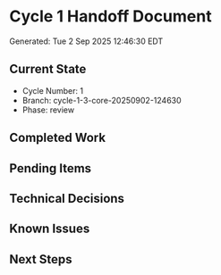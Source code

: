 # Cycle 1 Handoff Document

Generated: Tue  2 Sep 2025 12:46:30 EDT

## Current State
- Cycle Number: 1
- Branch: cycle-1-3-core-20250902-124630
- Phase: review

## Completed Work
<!-- Updated by each agent as they complete their phase -->

## Pending Items
<!-- Items that need attention in the next phase or cycle -->

## Technical Decisions
<!-- Important technical decisions made during this cycle -->

## Known Issues
<!-- Issues discovered but not yet resolved -->

## Next Steps
<!-- Clear action items for the next agent/cycle -->

